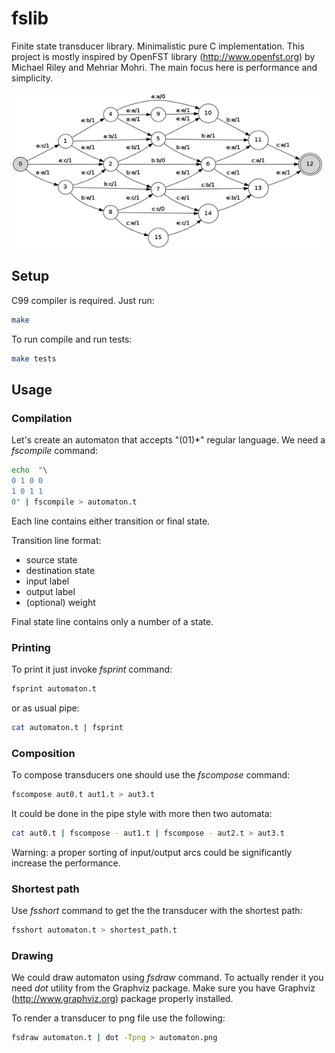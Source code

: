 fslib
=====

Finite state transducer library. Minimalistic pure C implementation. This project is mostly inspired by OpenFST library (http://www.openfst.org) by Michael Riley and Mehriar Mohri. The main focus here is performance and simplicity. 

<img src="examples/lev.png" height="250" width="500">

Setup
-----

C99 compiler is required. Just run:

```bash
make
```

To run compile and run tests:

```bash
make tests
```

Usage
-----

### Compilation

Let's create an automaton that accepts "(01)\*" regular language. We need a *fscompile* command:

```bash
echo  "\
0 1 0 0
1 0 1 1
0" | fscompile > automaton.t
```

Each line contains either transition or final state.

Transition line format:
* source state
* destination state
* input label
* output label
* (optional) weight

Final state line contains only a number of a state.

### Printing

To print it just invoke *fsprint* command:
```bash
fsprint automaton.t
```
or as usual pipe:
```bash
cat automaton.t | fsprint
```

### Composition

To compose transducers one should use the *fscompose* command:

```bash
fscompose aut0.t aut1.t > aut3.t
```

It could be done in the pipe style with more then two automata:
```bash
cat aut0.t | fscompose - aut1.t | fscompose - aut2.t > aut3.t
```

Warning: a proper sorting of input/output arcs could be significantly increase the performance.

### Shortest path

Use *fsshort* command to get the the transducer with the shortest path:

```bash
fsshort automaton.t > shortest_path.t
```

### Drawing

We could draw automaton using *fsdraw* command. To actually render it you need *dot* utility from the Graphviz package.  Make sure you have Graphviz (http://www.graphviz.org) package properly installed.

To render a transducer to png file use the following:

```bash
fsdraw automaton.t | dot -Tpng > automaton.png
```

